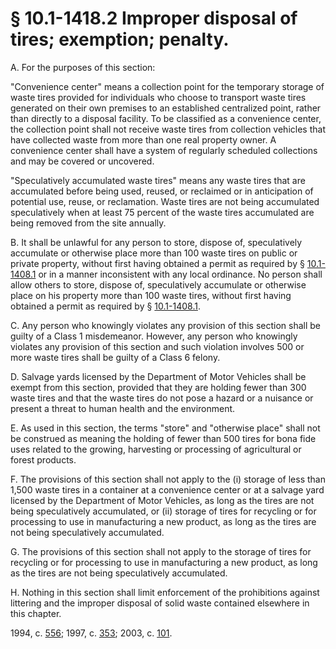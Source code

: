 # § 10.1-1418.2 Improper disposal of tires; exemption; penalty.

<p>A. For the purposes of this section:</p><p>"Convenience center" means a collection point for the temporary storage of waste tires provided for individuals who choose to transport waste tires generated on their own premises to an established centralized point, rather than directly to a disposal facility. To be classified as a convenience center, the collection point shall not receive waste tires from collection vehicles that have collected waste from more than one real property owner. A convenience center shall have a system of regularly scheduled collections and may be covered or uncovered.</p><p>"Speculatively accumulated waste tires" means any waste tires that are accumulated before being used, reused, or reclaimed or in anticipation of potential use, reuse, or reclamation. Waste tires are not being accumulated speculatively when at least 75 percent of the waste tires accumulated are being removed from the site annually.</p><p>B. It shall be unlawful for any person to store, dispose of, speculatively accumulate or otherwise place more than 100 waste tires on public or private property, without first having obtained a permit as required by § <a href='http://law.lis.virginia.gov/vacode/10.1-1408.1/'>10.1-1408.1</a> or in a manner inconsistent with any local ordinance. No person shall allow others to store, dispose of, speculatively accumulate or otherwise place on his property more than 100 waste tires, without first having obtained a permit as required by § <a href='http://law.lis.virginia.gov/vacode/10.1-1408.1/'>10.1-1408.1</a>.</p><p>C. Any person who knowingly violates any provision of this section shall be guilty of a Class 1 misdemeanor. However, any person who knowingly violates any provision of this section and such violation involves 500 or more waste tires shall be guilty of a Class 6 felony.</p><p>D. Salvage yards licensed by the Department of Motor Vehicles shall be exempt from this section, provided that they are holding fewer than 300 waste tires and that the waste tires do not pose a hazard or a nuisance or present a threat to human health and the environment.</p><p>E. As used in this section, the terms "store" and "otherwise place" shall not be construed as meaning the holding of fewer than 500 tires for bona fide uses related to the growing, harvesting or processing of agricultural or forest products.</p><p>F. The provisions of this section shall not apply to the (i) storage of less than 1,500 waste tires in a container at a convenience center or at a salvage yard licensed by the Department of Motor Vehicles, as long as the tires are not being speculatively accumulated, or (ii) storage of tires for recycling or for processing to use in manufacturing a new product, as long as the tires are not being speculatively accumulated.</p><p>G. The provisions of this section shall not apply to the storage of tires for recycling or for processing to use in manufacturing a new product, as long as the tires are not being speculatively accumulated.</p><p>H. Nothing in this section shall limit enforcement of the prohibitions against littering and the improper disposal of solid waste contained elsewhere in this chapter.</p><p>1994, c. <a href='http://lis.virginia.gov/cgi-bin/legp604.exe?941+ful+CHAP0556'>556</a>; 1997, c. <a href='http://lis.virginia.gov/cgi-bin/legp604.exe?971+ful+CHAP0353'>353</a>; 2003, c. <a href='http://lis.virginia.gov/cgi-bin/legp604.exe?031+ful+CHAP0101'>101</a>.</p>